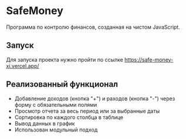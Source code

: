 # SafeMoney
Программа по контролю финансов, созданная на чистом JavaScript.

## Запуск
Для запуска проекта нужно пройти по ссылке https://safe-money-xi.vercel.app/

## Реализованный функционал
- Добавление доходов (кнопка "+") и раходов (кнопка "-") через форму с обязательными полями
- Просмотр отчета за весь период или за выбранные даты
- Сортировка по каждого столбца в таблице
- Вывод данных в график
- Использован модульный подход

